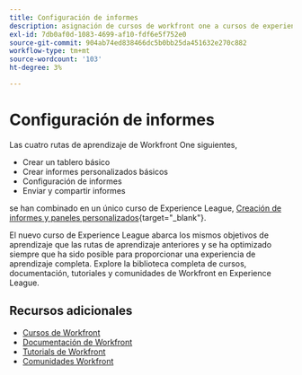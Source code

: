 ```yaml
---
title: Configuración de informes
description: asignación de cursos de workfront one a cursos de experience league
exl-id: 7db0af0d-1083-4699-af10-fdf6e5f752e0
source-git-commit: 904ab74ed838466dc5b0bb25da451632e270c882
workflow-type: tm+mt
source-wordcount: '103'
ht-degree: 3%

---
```


# Configuración de informes

Las cuatro rutas de aprendizaje de Workfront One siguientes,

* Crear un tablero básico
* Crear informes personalizados básicos
* Configuración de informes
* Enviar y compartir informes

se han combinado en un único curso de Experience League, [Creación de informes y paneles personalizados](https://experienceleague.adobe.com/?recommended=Workfront-U-1-2022.3.reporting){target="_blank"}.

El nuevo curso de Experience League abarca los mismos objetivos de aprendizaje que las rutas de aprendizaje anteriores y se ha optimizado siempre que ha sido posible para proporcionar una experiencia de aprendizaje completa.  Explore la biblioteca completa de cursos, documentación, tutoriales y comunidades de Workfront en Experience League.

## Recursos adicionales

* [Cursos de Workfront](https://experienceleague.adobe.com/?lang=en&amp;Solution=Workfront#courses)
* [Documentación de Workfront](https://experienceleague.adobe.com/docs/workfront.html)
* [Tutorials de Workfront](https://experienceleague.adobe.com/docs/workfront-learn/tutorials-workfront/home.html)
* [Comunidades Workfront](https://experienceleaguecommunities.adobe.com/t5/workfront/ct-p/workfront)
